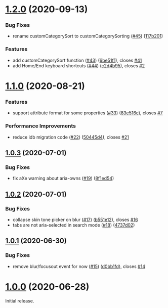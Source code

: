 # [1.2.0](https://github.com/nolanlawson/emoji-picker-element/compare/v1.1.0...v1.2.0) (2020-09-13)


### Bug Fixes

* rename customCategorySort to customCategorySorting ([#45](https://github.com/nolanlawson/emoji-picker-element/issues/45)) ([117b201](https://github.com/nolanlawson/emoji-picker-element/commit/117b201ac00836091f5df9176640fb175354a9c8))


### Features

* add customCategorySort function ([#43](https://github.com/nolanlawson/emoji-picker-element/issues/43)) ([6be51f1](https://github.com/nolanlawson/emoji-picker-element/commit/6be51f18063198676fc3091405a9c9d62f85f910)), closes [#41](https://github.com/nolanlawson/emoji-picker-element/issues/41)
* add Home/End keyboard shortcuts ([#44](https://github.com/nolanlawson/emoji-picker-element/issues/44)) ([c2d4b95](https://github.com/nolanlawson/emoji-picker-element/commit/c2d4b950dbe6d1061ed75d06da66a79b92dbe601)), closes [#2](https://github.com/nolanlawson/emoji-picker-element/issues/2)



# [1.1.0](https://github.com/nolanlawson/emoji-picker-element/compare/v1.0.3...v1.1.0) (2020-08-21)


### Features

* support attribute format for some properties ([#33](https://github.com/nolanlawson/emoji-picker-element/issues/33)) ([83e516c](https://github.com/nolanlawson/emoji-picker-element/commit/83e516ce2168ec32e661e962d1429c989cf7b7e8)), closes [#7](https://github.com/nolanlawson/emoji-picker-element/issues/7)


### Performance Improvements

* reduce idb migration code ([#22](https://github.com/nolanlawson/emoji-picker-element/issues/22)) ([50445d4](https://github.com/nolanlawson/emoji-picker-element/commit/50445d4db58716df6305856d1d01730504683ee7)), closes [#21](https://github.com/nolanlawson/emoji-picker-element/issues/21)



## [1.0.3](https://github.com/nolanlawson/emoji-picker-element/compare/v1.0.2...v1.0.3) (2020-07-01)


### Bug Fixes

* fix aXe warning about aria-owns ([#19](https://github.com/nolanlawson/emoji-picker-element/issues/19)) ([8f1ed54](https://github.com/nolanlawson/emoji-picker-element/commit/8f1ed5434e6166b1ff9f551e4a97d9e98723ebd2))



## [1.0.2](https://github.com/nolanlawson/emoji-picker-element/compare/v1.0.1...v1.0.2) (2020-07-01)


### Bug Fixes

* collapse skin tone picker on blur ([#17](https://github.com/nolanlawson/emoji-picker-element/issues/17)) ([b551e12](https://github.com/nolanlawson/emoji-picker-element/commit/b551e1276be80d06e3a48fbb98e506c7dba9d5e7)), closes [#16](https://github.com/nolanlawson/emoji-picker-element/issues/16)
* tabs are not aria-selected in search mode ([#18](https://github.com/nolanlawson/emoji-picker-element/issues/18)) ([4737d02](https://github.com/nolanlawson/emoji-picker-element/commit/4737d023b7d01a8280a028d49f594f46743a4059))



## [1.0.1](https://github.com/nolanlawson/emoji-picker-element/compare/v1.0.0...v1.0.1) (2020-06-30)


### Bug Fixes

* remove blur/focusout event for now ([#15](https://github.com/nolanlawson/emoji-picker-element/issues/15)) ([d0bb1fd](https://github.com/nolanlawson/emoji-picker-element/commit/d0bb1fd51dc66ebfdd3d817f00335966773e7ec2)), closes [#14](https://github.com/nolanlawson/emoji-picker-element/issues/14)



# [1.0.0](https://github.com/nolanlawson/emoji-picker-element/compare/28c6864d754ac7391893bbef45455e7df6eee93d...v1.0.0) (2020-06-28)

Initial release.